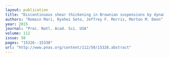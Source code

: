 ```yaml
---
layout: publication
title: "Discontinuous shear thickening in Brownian suspensions by dynamic simulation"
authors: "Romain Mari, Ryohei Seto, Jeffrey F. Morris, Morton M. Denn"
year: 2015
journal: "Proc. Natl. Acad. Sci. USA"
volume: 112
issue: 50
pages: "15326--15330"
url: "http://www.pnas.org/content/112/50/15326.abstract"
---
```

